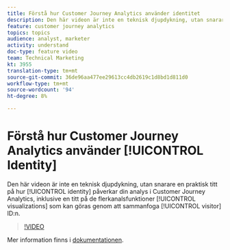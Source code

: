 ```yaml
---
title: Förstå hur Customer Journey Analytics använder identitet
description: Den här videon är inte en teknisk djupdykning, utan snarare en praktisk titt på hur identiteten påverkar din analys i Customer Journey Analytics, inklusive en titt på visualiseringar i olika kanaler som kan göras genom att sammanfoga besökar-ID:n.
feature: customer journey analytics
topics: topics
audience: analyst, marketer
activity: understand
doc-type: feature video
team: Technical Marketing
kt: 3955
translation-type: tm+mt
source-git-commit: 36de96aa477ee29613cc4db2619c1d8bd1d811d0
workflow-type: tm+mt
source-wordcount: '94'
ht-degree: 8%

---
```



# Förstå hur Customer Journey Analytics använder [!UICONTROL Identity]

Den här videon är inte en teknisk djupdykning, utan snarare en praktisk titt på hur [!UICONTROL identity] påverkar din analys i Customer Journey Analytics, inklusive en titt på de flerkanalsfunktioner [!UICONTROL visualizations] som kan göras genom att sammanfoga [!UICONTROL visitor] ID:n.

>[!VIDEO](https://video.tv.adobe.com/v/30750/?quality=12&enable10seconds=on&speedcontrol=on)

Mer information finns i [dokumentationen](https://docs.adobe.com/content/help/en/analytics-platform/using/cja-landing.html).
